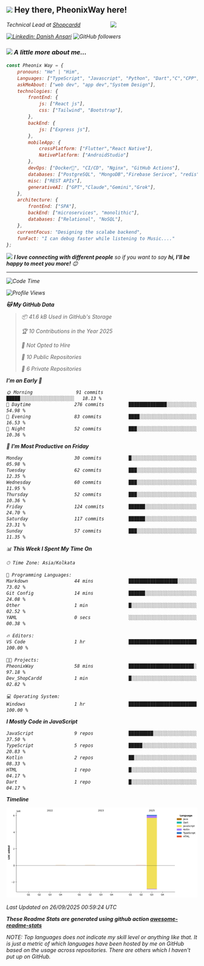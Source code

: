 <h2><img src="https://emojis.slackmojis.com/emojis/images/1531849430/4246/blob-sunglasses.gif?1531849430](https://tenor.com/view/long-livethe-blob-sunglasses-smirk-smug-smiling-gif-14457648" width="30"/> Hey there, PheonixWay here! </h2>
<img align='right' src="https://media.giphy.com/media/M9gbBd9nbDrOTu1Mqx/giphy.gif" width="230">
<p><em>Technical Lead at <a href="https://www.shopcardd.com/index.html">Shopcardd</p>

[![Linkedin: Danish Ansari](https://img.shields.io/badge/-DanishAnsari-blue?style=flat-square&logo=Linkedin&logoColor=white&link=https://www.linkedin.com/in/danishansari222002/)](https://www.linkedin.com/in/danishansari222002/)
![GitHub followers](https://img.shields.io/github/followers/PheonixWay?label=Follow&style=social)

### <img src="https://media.giphy.com/media/VgCDAzcKvsR6OM0uWg/giphy.gif" width="50"> A little more about me...

```javascript
const Pheonix Way = {
    pronouns: "He" | "Him",
    Languages: ["TypeScript", "Javascript", "Python", "Dart","C","CPP","java"],
    askMeAbout: ["web dev", "app dev","System Design"],
    technologies: {
        frontEnd: {
            js: ["React js"],
            css: ["Tailwind", "Bootstrap"],
        },
        backEnd: {
            js: ["Express js"],
        },
        mobileApp: {
            crossPlatform: ["Flutter","React Native"],
            NativePlatform: ["AndroidStudio"]
        },
        devOps: ["Docker🐳", "CI/CD", "Nginx", "GitHub Actions"],
        databases: ["PostgreSQL", "MongoDB","Firebase Serivce", "redis"],
        misc: ["REST APIs"],
        generativeAI: ["GPT","Claude","Gemini","Grok"],
    },
    architecture: {
        frontEnd: ["SPA"],
        backEnd: ["microservices", "monolithic"],
        databases: ["Relational", "NoSQL"],
    },
    currentFocus: "Designing the scalabe backend",
    funFact: "I can debug faster while listening to Music...."
};
```

<img src="https://media.giphy.com/media/LnQjpWaON8nhr21vNW/giphy.gif" width="60"> <em><b>I love connecting with different people</b> so if you want to say <b>hi, I'll be happy to meet you more!</b> 😊</em>

---

<!--START_SECTION:waka-->
![Code Time](http://img.shields.io/badge/Code%20Time-1%20hr%205%20mins-blue)

![Profile Views](http://img.shields.io/badge/Profile%20Views-183-blue)

**🐱 My GitHub Data** 

> 📦 41.6 kB Used in GitHub's Storage 
 > 
> 🏆 10 Contributions in the Year 2025
 > 
> 🚫 Not Opted to Hire
 > 
> 📜 10 Public Repositories 
 > 
> 🔑 6 Private Repositories 
 > 
**I'm an Early 🐤** 

```text
🌞 Morning                91 commits          █████░░░░░░░░░░░░░░░░░░░░   18.13 % 
🌆 Daytime                276 commits         ██████████████░░░░░░░░░░░   54.98 % 
🌃 Evening                83 commits          ████░░░░░░░░░░░░░░░░░░░░░   16.53 % 
🌙 Night                  52 commits          ███░░░░░░░░░░░░░░░░░░░░░░   10.36 % 
```
📅 **I'm Most Productive on Friday** 

```text
Monday                   30 commits          █░░░░░░░░░░░░░░░░░░░░░░░░   05.98 % 
Tuesday                  62 commits          ███░░░░░░░░░░░░░░░░░░░░░░   12.35 % 
Wednesday                60 commits          ███░░░░░░░░░░░░░░░░░░░░░░   11.95 % 
Thursday                 52 commits          ███░░░░░░░░░░░░░░░░░░░░░░   10.36 % 
Friday                   124 commits         ██████░░░░░░░░░░░░░░░░░░░   24.70 % 
Saturday                 117 commits         ██████░░░░░░░░░░░░░░░░░░░   23.31 % 
Sunday                   57 commits          ███░░░░░░░░░░░░░░░░░░░░░░   11.35 % 
```


📊 **This Week I Spent My Time On** 

```text
🕑︎ Time Zone: Asia/Kolkata

💬 Programming Languages: 
Markdown                 44 mins             ██████████████████░░░░░░░   73.02 % 
Git Config               14 mins             ██████░░░░░░░░░░░░░░░░░░░   24.08 % 
Other                    1 min               █░░░░░░░░░░░░░░░░░░░░░░░░   02.52 % 
YAML                     0 secs              ░░░░░░░░░░░░░░░░░░░░░░░░░   00.38 % 

🔥 Editors: 
VS Code                  1 hr                █████████████████████████   100.00 % 

🐱‍💻 Projects: 
PheonixWay               58 mins             ████████████████████████░   97.18 % 
Dev_ShopCardd            1 min               █░░░░░░░░░░░░░░░░░░░░░░░░   02.82 % 

💻 Operating System: 
Windows                  1 hr                █████████████████████████   100.00 % 
```

**I Mostly Code in JavaScript** 

```text
JavaScript               9 repos             █████████░░░░░░░░░░░░░░░░   37.50 % 
TypeScript               5 repos             █████░░░░░░░░░░░░░░░░░░░░   20.83 % 
Kotlin                   2 repos             ██░░░░░░░░░░░░░░░░░░░░░░░   08.33 % 
HTML                     1 repo              █░░░░░░░░░░░░░░░░░░░░░░░░   04.17 % 
Dart                     1 repo              █░░░░░░░░░░░░░░░░░░░░░░░░   04.17 % 
```



**Timeline**

![Lines of Code chart](https://raw.githubusercontent.com/PheonixWay/PheonixWay/main/assets/bar_graph.png)


 Last Updated on 26/09/2025 00:59:24 UTC
<!--END_SECTION:waka-->

**These Readme Stats are generated using github action [awesome-readme-stats](https://github.com/anmol098/waka-readme-stats)**

NOTE: Top languages does not indicate my skill level or anything like that. It is just a metric of which languages have been hosted by me on GitHub based on the usage across repositories. There are others which I haven't put up on GitHub.
